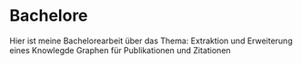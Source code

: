 # Bachelore
Hier ist meine Bachelorearbeit über das Thema: Extraktion und Erweiterung eines Knowlegde Graphen für Publikationen und Zitationen
